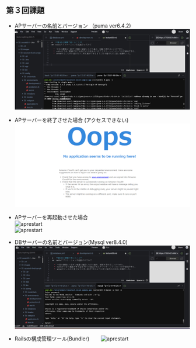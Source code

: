 ## 第３回課題

* APサーバーの名前とバージョン （puma ver6.4.2) 　    　
![apname](images/apname.png)　　

* APサーバーを終了させた場合  (アクセスできない)  
![apstop](images/apstopnoacces.png)  

* APサーバーを再起動させた場合   
![aprestart](images/aprestarthub.png)  
![aprestart](images/aprestartsolt.png)  

* DBサーバーの名前とバージョン(Mysql ver8.4.0)    
![dbname](images/dbname.png) 

* Railsの構成管理ツール(Bundler)　　
![aprestart](images/aprestartsolt.png) 


